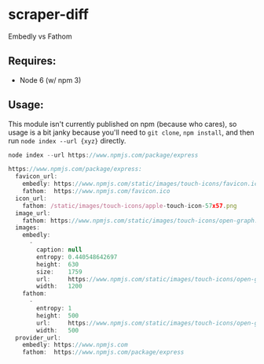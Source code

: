 # scraper-diff

Embedly vs Fathom

## Requires:
- Node 6 (w/ npm 3)

## Usage:

This module isn't currently published on npm (because who cares), so usage is a bit janky because you'll need to `git clone`, `npm install`, and then run `node index --url {xyz}` directly.

```js
node index --url https://www.npmjs.com/package/express

https://www.npmjs.com/package/express:
  favicon_url:
    embedly: https://www.npmjs.com/static/images/touch-icons/favicon.ico
    fathom:  https://www.npmjs.com/favicon.ico
  icon_url:
    fathom: /static/images/touch-icons/apple-touch-icon-57x57.png
  image_url:
    fathom: https://www.npmjs.com/static/images/touch-icons/open-graph.png
  images:
    embedly:
      -
        caption: null
        entropy: 0.440548642697
        height:  630
        size:    1759
        url:     https://www.npmjs.com/static/images/touch-icons/open-graph.png
        width:   1200
    fathom:
      -
        entropy: 1
        height:  500
        url:     https://www.npmjs.com/static/images/touch-icons/open-graph.png
        width:   500
  provider_url:
    embedly: https://www.npmjs.com
    fathom:  https://www.npmjs.com/package/express
```